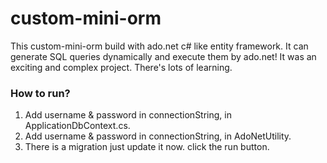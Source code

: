 # custom-mini-orm

This custom-mini-orm build with ado.net c# like entity framework. It can generate SQL queries dynamically and execute them by ado.net! 
 It was an exciting and complex project. There's lots of learning.

### How to run?
1. Add username & password in connectionString, in ApplicationDbContext.cs.
2. Add username & password in connectionString, in AdoNetUtility.
4. There is a migration just update it now. click the run button.
